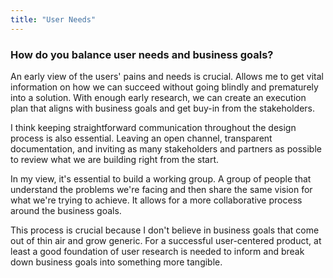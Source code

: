 ```yaml
---
title: "User Needs"
---
```

### How do you balance user needs and business goals?

An early view of the users' pains and needs is crucial. Allows me to get vital information on how we can succeed without going blindly and prematurely into a solution. With enough early research, we can create an execution plan that aligns with business goals and get buy-in from the stakeholders.

I think keeping straightforward communication throughout the design process is also essential. Leaving an open channel, transparent documentation, and inviting as many stakeholders and partners as possible to review what we are building right from the start.

In my view, it's essential to build a working group. A group of people that understand the problems we're facing and then share the same vision for what we're trying to achieve. It allows for a more collaborative process around the business goals.

This process is crucial because I don't believe in business goals that come out of thin air and grow generic. For a successful user-centered product, at least a good foundation of user research is needed to inform and break down business goals into something more tangible.